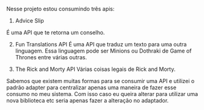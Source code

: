 Nesse projeto estou consumindo três apis:

1. Advice Slip

É uma API que te retorna um conselho. 

2. Fun Translations API
É uma API que traduz um texto para uma outra linguagem. Essa linguagem pode ser Minions ou Dothraki de Game of Thrones entre várias outras.

3. The Rick and Morty API
Várias coisas legais de Rick and Morty.

Sabemos que existem muitas formas para se consumir uma API e utilizei o padrão adapter para centralizar apenas uma maneira de fazer esse consumo no meu sistema. Com isso caso eu queira alterar para utilizar uma nova biblioteca etc seria apenas fazer a alteração no adaptador.